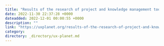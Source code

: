 ```yaml
---
title: "Results of the research of project and knowledge management tools"
date: 2022-11-30 22:37:28 +0000
dateadded: 2022-12-01 00:00:55 +0000
description: ""
link: "https://uxplanet.org/results-of-the-research-of-project-and-knowledge-management-tools-b6640794b5d?source=rss----819cc2aaeee0---4"
category:
directory: _directory/ux-planet.md
---
```

